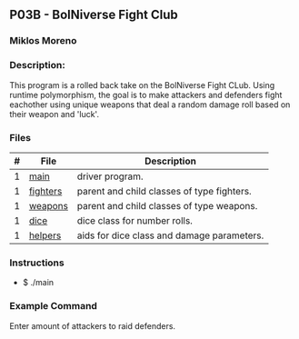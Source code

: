 ## P03B - BolNiverse Fight Club
### Miklos Moreno
### Description:

This program is a rolled back take on the BolNiverse Fight CLub.
Using runtime polymorphism, the goal is to make attackers and
defenders fight eachother using unique weapons that deal a 
random damage roll based on their weapon and 'luck'.

### Files

|   #   | File                     | Description                                |
| :---: | ------------------------ | ------------------------------------------ |
|   1   | [main](main.cpp)         | driver program.                            |
|   1   | [fighters](fighters.hpp) | parent and child classes of type fighters. |
|   1   | [weapons](weapons.hpp)   | parent and child classes of type weapons.  |
|   1   | [dice](dice.hpp)         | dice class for number rolls.               |
|   1   | [helpers](helpers.hpp)   | aids for dice class and damage parameters. |



### Instructions

- $ ./main

### Example Command

Enter amount of attackers to raid defenders.